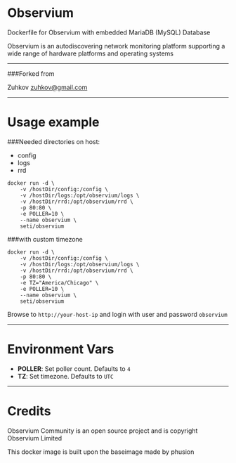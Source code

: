 Observium
====

Dockerfile for Observium with embedded MariaDB (MySQL) Database

Observium is an autodiscovering network monitoring platform supporting a wide range of hardware platforms and operating systems

---
###Forked from

Zuhkov <zuhkov@gmail.com>

---
Usage example
===
###Needed directories on host:
- config
- logs
- rrd

```
docker run -d \
	-v /hostDir/config:/config \
	-v /hostDir/logs:/opt/observium/logs \
	-v /hostDir/rrd:/opt/observium/rrd \
	-p 80:80 \
	-e POLLER=10 \
	--name observium \
	seti/observium
```
###with custom timezone

```
docker run -d \
	-v /hostDir/config:/config \
	-v /hostDir/logs:/opt/observium/logs \
	-v /hostDir/rrd:/opt/observium/rrd \
	-p 80:80 \
	-e TZ="America/Chicago" \
	-e POLLER=10 \
	--name observium \
	seti/observium
```

Browse to ```http://your-host-ip``` and login with user and password `observium`

---
Environment Vars
===
- **POLLER**: Set poller count. Defaults to `4`
- **TZ**: Set timezone. Defaults to `UTC`

---
Credits
===

Observium Community is an open source project and is copyright Observium Limited

This docker image is built upon the baseimage made by phusion
